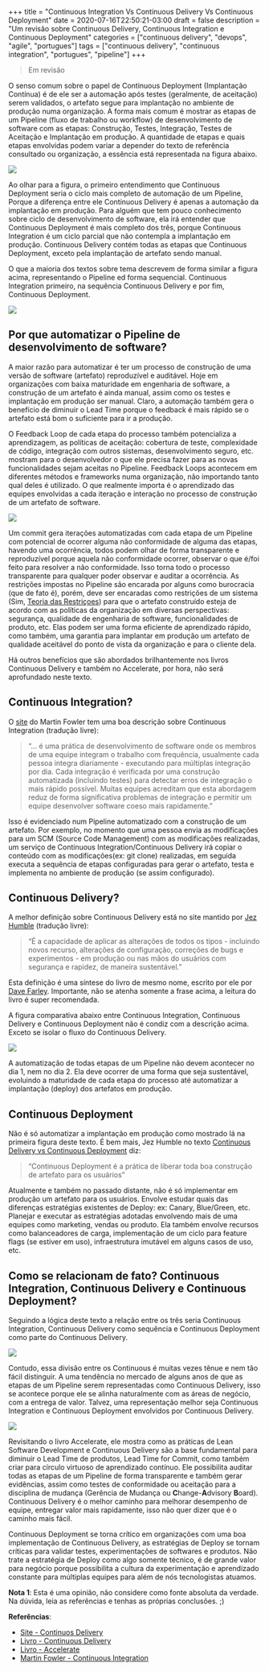 +++
title = "Continuous Integration Vs Continuous Delivery Vs Continuous Deployment"
date = 2020-07-16T22:50:21-03:00
draft = false
description = "Um revisão sobre Continuous Delivery, Continuous Integration e Continuous Deployment"
categories = ["continuous delivery", "devops", "agile", "portugues"]
tags = ["continuous delivery", "continuous integration", "portugues", "pipeline"]
+++
> Em revisão

O senso comum sobre o papel de Continuous Deployment (Implantação Contínua) é de ele ser a automação após testes (geralmente, de aceitação) serem validados, o artefato segue para implantação no ambiente de produção numa organização. A forma mais comum é mostrar as etapas de um Pipeline (fluxo de trabalho ou workflow) de desenvolvimento de software com as etapas: Construção, Testes, Integração, Testes de Aceitação e Implantação em produção. A quantidade de etapas e quais etapas envolvidas podem variar a depender do texto de referência consultado ou organização, a essência está representada na figura abaixo.

![](/images/cd_classico.png)

Ao olhar para a figura, o primeiro entendimento que Continuous Deployment seria o ciclo mais completo de automação de um Pipeline, Porque a diferença entre ele Continuous Delivery é apenas a automação da implantação em produção. Para alguém que tem pouco conhecimento sobre ciclo de desenvolvimento de software, ela irá entender que Continuous Deployment é mais completo dos três, porque Continuous Integration é um ciclo parcial que não contempla a implantação em produção. Continuous Delivery contém todas as etapas que Continuous Deployment, exceto pela implantação de artefato sendo manual.

O que a maioria dos textos sobre tema descrevem de forma similar a figura acima, representando o Pipeline ed forma sequencial. Continuous Integration primeiro, na sequência Continuous Delivery e por fim, Continuous Deployment.

![](/images/cd_classico-2.png)

## Por que automatizar o Pipeline de desenvolvimento de software?

A maior razão para automatizar é ter um processo de construção de uma versão de software (artefato) reproduzível e auditável. Hoje em organizações com baixa maturidade em engenharia de software, a construção de um artefato é ainda manual, assim como os testes e implantação em produção ser manual. Claro, a automação também gera o benefício de diminuir o Lead Time porque o feedback é mais rápido se o artefato está bom o suficiente para ir a produção.

O Feedback Loop de cada etapa do processo também potencializa a aprendizagem, as políticas de aceitação: cobertura de teste, complexidade de código, integração com outros sistemas, desenvolvimento seguro, etc. mostram para o desenvolvedor o que ele precisa fazer para as novas funcionalidades sejam aceitas no Pipeline. Feedback Loops acontecem em diferentes métodos e frameworks numa organização, não importando tanto qual deles é utilizado. O que realmente importa é o aprendizado das equipes envolvidas a cada iteração e interação no processo de construção de um artefato de software.

![](/images/pipeline.png)

Um commit gera iterações automatizadas com cada etapa de um Pipeline com potencial de ocorrer alguma não conformidade de alguma das etapas, havendo uma ocorrência, todos podem olhar de forma transparente e reproduzível porque aquela não conformidade ocorrer, observar o que é/foi feito para resolver a não conformidade. Isso torna todo o processo transparente para qualquer poder observar e auditar a ocorrência. As restrições impostas no Pipeline são encarada por alguns como burocracia (que de fato é), porém, deve ser encaradas como restrições de um sistema (Sim, [Teoria das Restriçoes]()) para que o artefato construído esteja de acordo com as políticas da organização em diversas perspectivas: segurança, qualidade de engenharia de software, funcionalidades de produto, etc. Elas podem ser uma forma eficiente de aprendizado rápido, como também, uma garantia para implantar em produção um artefato de qualidade aceitável do ponto de vista da organização e para o cliente dela.

Há outros benefícios que são abordados brilhantemente nos livros Continuous Delivery e também no Accelerate, por hora, não será aprofundado neste texto.

## Continuous Integration?

O [site](https://martinfowler.com/articles/continuousIntegration.html) do Martin Fowler tem uma boa descrição sobre Continuous Integration (tradução livre):

> “... é uma prática de desenvolvimento de software onde os membros de uma equipe integram o trabalho com frequência, usualmente cada pessoa integra diariamente - executando para múltiplas integração por dia. Cada integração é verificada por uma construção automatizada (incluindo testes) para detectar erros de integração o mais rápido possível. Muitas equipes acreditam que esta abordagem reduz de forma significativa problemas de integração e permitir um equipe desenvolver software coeso mais rapidamente.”

Isso é evidenciado num Pipeline automatizado com a construção de um artefato. Por exemplo, no momento que uma pessoa envia as modificações para um SCM (Source Code Management) com as modificações realizadas, um serviço de Continuous Integration/Continuous Delivery irá copiar o conteúdo com as modificações(ex: git clone) realizadas, em seguida executa a sequência de etapas configuradas para gerar o artefato, testa e implementa no ambiente de produção (se assim configurado).

## Continuous Delivery?

A melhor definição sobre Continuous Delivery está no site mantido por [Jez Humble](https://twitter.com/jezhumble) (tradução livre):

> “É a capacidade de aplicar as alterações de todos os tipos - incluindo novos recurso, alterações de configuração, correções de bugs e experimentos - em produção ou nas mãos do usuários com segurança e rapidez, de maneira sustentável.”

Esta definição é uma síntese do livro de mesmo nome, escrito por ele por [Dave Farley](https://twitter.com/davefarley77). Importante, não se atenha somente a frase acima, a leitura do livro é super recomendada.

A figura comparativa abaixo entre Continuous Integration, Continuous Delivery e Continuous Deployment não é condiz com a descrição acima. Exceto se isolar o fluxo do Continuous Delivery.

![](/images/cd_classico-3.png)

A automatização de todas etapas de um Pipeline não devem acontecer no dia 1, nem no dia 2. Ela deve ocorrer de uma forma que seja sustentável, evoluindo a maturidade de cada etapa do processo até automatizar a implantação (deploy) dos artefatos em produção.

## Continuous Deployment

Não é só automatizar a implantação em produção como mostrado lá na primeira figura deste texto. É bem mais, Jez Humble no texto [Continuous Delivery vs Continuous Deployment](https://continuousdelivery.com/2010/08/continuous-delivery-vs-continuous-deployment/) diz:

> “Continuous Deployment é a prática de liberar toda boa construção de artefato para os usuários”

Atualmente e também no passado distante, não é só implementar em produção um artefato para os usuários. Envolve estudar quais das diferenças estratégias existentes de Deploy: ex: Canary, Blue/Green, etc. Planejar e executar as estratégias adotadas envolvendo mais de uma equipes como marketing, vendas ou produto. Ela também envolve recursos como balanceadores de carga, implementação de um ciclo para feature flags (se estiver em uso), infraestrutura imutável em alguns casos de uso, etc.

## Como se relacionam de fato? Continuous Integration, Continuous Delivery e Continuous Deployment?

Seguindo a lógica deste texto a relação entre os três seria Continuous Integration, Continuous Delivery como sequência e Continuous Deployment como parte do Continuous Delivery.

![](/images/cd-novo-1.png)

Contudo, essa divisão entre os Continuous é muitas vezes tênue e nem tão fácil distinguir. A uma tendência no mercado de alguns anos de que as etapas de um Pipeline serem representadas como Continuous Delivery, isso se acontece porque ele se alinha naturalmente com as áreas de negócio, com a entrega de valor. Talvez, uma representação melhor seja Continuous Integration e Continuous Deployment envolvidos por Continuous Delivery.

![](/images/cd-novo-2.png)

Revisitando o livro Accelerate, ele mostra como as práticas de Lean Software Development e Continuous Delivery são a base fundamental para diminuir o Lead Time de produtos, Lead Time for Commit, como também criar para círculo virtuoso de aprendizado contínuo. Ele possibilita auditar todas as etapas de um Pipeline de forma transparente e também gerar evidências, assim como testes de conformidade ou aceitação para a disciplina de mudança (Gerência de Mudança ou **C**hange-**A**dvisory **B**oard). Continuous Delivery é o melhor caminho para melhorar desempenho de equipe, entregar valor mais rapidamente, isso não quer dizer que é o caminho mais fácil.

Continuous Deployment se torna crítico em organizações com uma boa implementação de Continuous Delivery, as estratégias de Deploy se tornam críticas para validar testes, experimentações de softwares e produtos. Não trate a estratégia de Deploy como algo somente técnico, é de grande valor para negócio porque possibilita a cultura da experimentação e aprendizado constante para múltiplas equipes para além de nós tecnologistas atuamos. 

**Nota 1**: Esta é uma opinião, não considere como fonte absoluta da verdade. Na dúvida, leia as referências e tenhas as próprias conclusões. ;)

**Referências**:
* [Site - Continuos Delivery](https://continuousdelivery.com/)
* [Livro - Continuous Delivery](https://www.amazon.com.br/Continuous-Delivery-Deployment-Automation-Addison-Wesley-ebook/dp/B003YMNVC0)
* [Livro - Accelerate](https://www.amazon.com.br/Accelerate-Software-Performing-Technology-Organizations-ebook/dp/B07B9F83WM/)
* [Martin Fowler - Continuous Integration](https://martinfowler.com/articles/continuousIntegration.html)